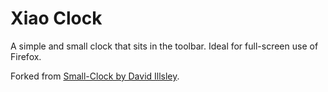 # Xiao Clock

A simple and small clock that sits in the toolbar. Ideal for full-screen use of Firefox.

Forked from [Small-Clock by David Illsley](https://github.com/davidillsley/small-clock).
